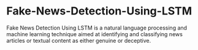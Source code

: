 # Fake-News-Detection-Using-LSTM
Fake News Detection Using LSTM is a natural language processing and machine learning technique aimed at identifying and classifying news articles or textual content as either genuine or deceptive.
